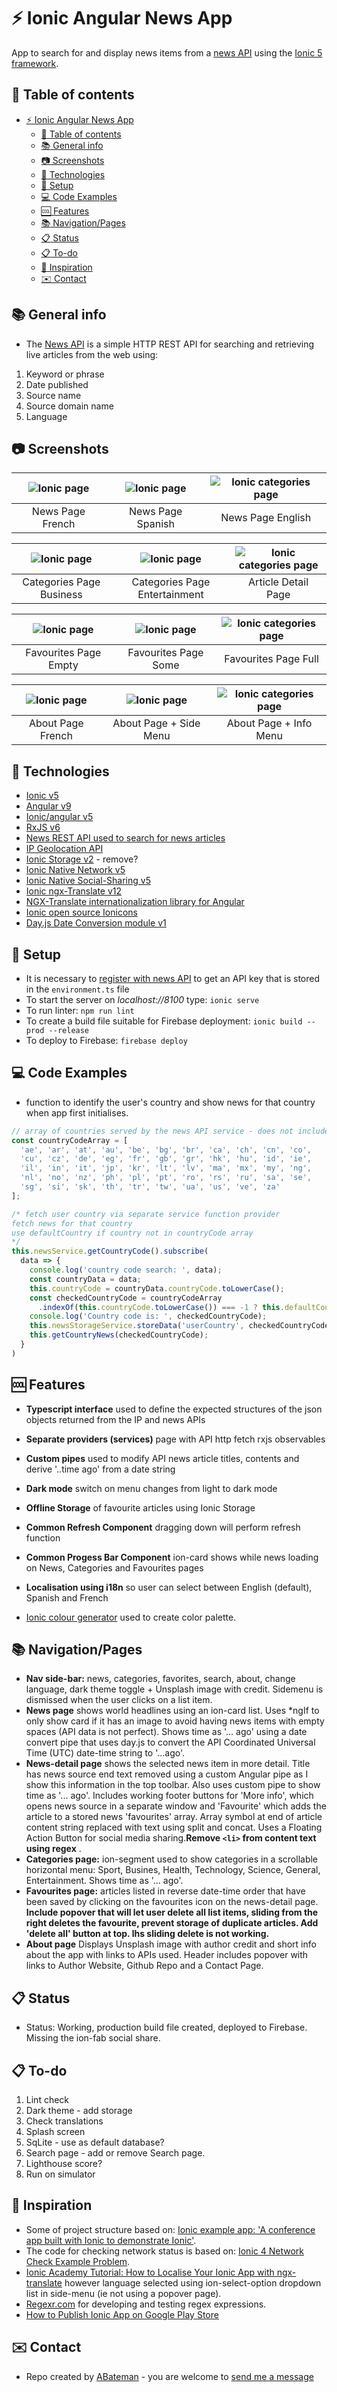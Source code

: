 # :zap: Ionic Angular News App

App to search for and display news items from a [news API](https://newsapi.org/) using the [Ionic 5 framework](https://ionicframework.com/docs).

## :page_facing_up: Table of contents

* [:zap: Ionic Angular News App](#zap-ionic-angular-news-app)
  * [:page_facing_up: Table of contents](#page_facing_up-table-of-contents)
  * [:books: General info](#books-general-info)
  * [:camera: Screenshots](#camera-screenshots)
  * [:signal_strength: Technologies](#signal_strength-technologies)
  * [:floppy_disk: Setup](#floppy_disk-setup)
  * [:computer: Code Examples](#computer-code-examples)
  * [:cool: Features](#cool-features)
  * [:books: Navigation/Pages](#books-navigationpages)
  * [:clipboard: Status](#clipboard-status)
  * [:clipboard: To-do](#clipboard-to-do)
  * [:clap: Inspiration](#clap-inspiration)
  * [:envelope: Contact](#envelope-contact)

## :books: General info

* The [News API](https://newsapi.org/) is a simple HTTP REST API for searching and retrieving live articles from the web using:

1. Keyword or phrase
2. Date published
3. Source name
4. Source domain name
5. Language

## :camera: Screenshots

| ![Ionic page](./img/news1.png) | ![Ionic page](./img/news2.png) | ![Ionic categories page](./img/news3.png) |
|:---:|:---:|:---:|
| News Page French | News Page Spanish | News Page English |

| ![Ionic page](./img/categories1.png) | ![Ionic page](./img/categories2.png) | ![Ionic categories page](./img/categories3.png) |
|:---:|:---:|:---:|
| Categories Page Business | Categories Page Entertainment| Article Detail Page |

| ![Ionic page](./img/favourites1.png) | ![Ionic page](./img/favourites2.png) | ![Ionic categories page](./img/favourites3.png) |
|:---:|:---:|:---:|
| Favourites Page Empty | Favourites Page Some | Favourites Page Full |

| ![Ionic page](./img/about1.png) | ![Ionic page](./img/about2.png) | ![Ionic categories page](./img/about3.png) |
|:---:|:---:|:---:|
| About Page French | About Page + Side Menu | About Page + Info Menu |

## :signal_strength: Technologies

* [Ionic v5](https://ionicframework.com/)
* [Angular v9](https://angular.io/)
* [Ionic/angular v5](https://www.npmjs.com/package/@ionic/angular)
* [RxJS v6](https://reactivex.io/)
* [News REST API used to search for news articles](https://newsapi.org/)
* [IP Geolocation API](https://ipapi.co/#api)
* [Ionic Storage v2](https://ionicframework.com/docs/building/storage) - remove?
* [Ionic Native Network v5](https://ionicframework.com/docs/native/network)
* [Ionic Native Social-Sharing v5](https://ionicframework.com/docs/native/social-sharing)
* [Ionic ngx-Translate v12](https://ionicframework.com/docs/v3/developer-resources/ng2-translate/)
* [NGX-Translate internationalization library for Angular](http://www.ngx-translate.com/)
* [Ionic open source Ionicons](https://ionicons.com/)
* [Day.js Date Conversion module v1](https://www.npmjs.com/package/dayjs)

## :floppy_disk: Setup

* It is necessary to [register with news API](https://newsapi.org/docs/get-started) to get an API key that is stored in the `environment.ts` file
* To start the server on _localhost://8100_ type: `ionic serve`
* To run linter: `npm run lint`
* To create a build file suitable for Firebase deployment: `ionic build --prod --release`
* To deploy to Firebase: `firebase deploy`

## :computer: Code Examples

* function to identify the user's country and show news for that country when app first initialises.

```typescript
// array of countries served by the news API service - does not include Spain
const countryCodeArray = [
  'ae', 'ar', 'at', 'au', 'be', 'bg', 'br', 'ca', 'ch', 'cn', 'co',
  'cu', 'cz', 'de', 'eg', 'fr', 'gb', 'gr', 'hk', 'hu', 'id', 'ie',
  'il', 'in', 'it', 'jp', 'kr', 'lt', 'lv', 'ma', 'mx', 'my', 'ng',
  'nl', 'no', 'nz', 'ph', 'pl', 'pt', 'ro', 'rs', 'ru', 'sa', 'se',
  'sg', 'si', 'sk', 'th', 'tr', 'tw', 'ua', 'us', 've', 'za'
];

/* fetch user country via separate service function provider
fetch news for that country
use defaultCountry if country not in countryCode array
*/
this.newsService.getCountryCode().subscribe(
  data => {
    console.log('country code search: ', data);
    const countryData = data;
    this.countryCode = countryData.countryCode.toLowerCase();
    const checkedCountryCode = countryCodeArray
      .indexOf(this.countryCode.toLowerCase()) === -1 ? this.defaultCountry : countryData.countryCode.toLowerCase();
    console.log('Country code is: ', checkedCountryCode);
    this.newsStorageService.storeData('userCountry', checkedCountryCode.toString());
    this.getCountryNews(checkedCountryCode);
  }
)
```

## :cool: Features

* **Typescript interface** used to define the expected structures of the json objects returned from the IP and news APIs
* **Separate providers (services)** page with API http fetch rxjs observables
* **Custom pipes** used to modify API news article titles, contents and derive '..time ago' from a date string
* **Dark mode** switch on menu changes from light to dark mode
* **Offline Storage** of favourite articles using Ionic Storage
* **Common Refresh Component** dragging down will perform refresh function
* **Common Progess Bar Component** ion-card shows while news loading on News, Categories and Favourites pages
* **Localisation using i18n** so user can select between English (default), Spanish and French

* [Ionic colour generator](https://ionicframework.com/docs/theming/color-generator) used to create color palette.

## :books: Navigation/Pages

* **Nav side-bar:** news, categories, favorites, search, about, change language, dark theme toggle + Unsplash image with credit. Sidemenu is dismissed when the user clicks on a list item.
* **News page** shows world headlines using an ion-card list. Uses *ngIf to only show card if it has an image to avoid having news items with empty spaces (API data is not perfect). Shows time as '... ago' using a date convert pipe that uses day.js to convert the API Coordinated Universal Time (UTC) date-time string to '...ago'.
* **News-detail page** shows the selected news item in more detail. Title has news source end text removed using a custom Angular pipe as I show this information in the top toolbar. Also uses custom pipe to show time as '... ago'. Includes working footer buttons for 'More info', which opens news source in a separate window and 'Favourite' which adds the article to a stored news 'favourites' array. Array symbol at end of article content string replaced with text using split and concat. Uses a Floating Action Button for social media sharing.**Remove `<li>` from content text using regex** .
* **Categories page:** ion-segment used to show categories in a scrollable horizontal menu: Sport, Busines, Health, Technology, Science, General, Entertainment. Shows time as '... ago'.
* **Favourites page:** articles listed in reverse date-time order that have been saved by clicking on the favourites icon on the news-detail page. **Include popover that will let user delete all list items, sliding from the right deletes the favourite, prevent storage of duplicate articles. Add 'delete all' button at top. lhs sliding delete is not working.**
* **About page** Displays Unsplash image with author credit and short info about the app with links to APIs used. Header includes popover with links to Author Website, Github Repo and a Contact Page.

## :clipboard: Status

* Status: Working, production build file created, deployed to Firebase. Missing the ion-fab social share.

## :clipboard: To-do

1. Lint check
2. Dark theme - add storage
3. Check translations
4. Splash screen
5. SqLite - use as default database?
6. Search page - add or remove Search page.
7. Lighthouse score?
8. Run on simulator

## :clap: Inspiration

* Some of project structure based on: [Ionic example app: 'A conference app built with Ionic to demonstrate Ionic'](https://github.com/ionic-team/ionic-conference-app).
* The code for checking network status is based on: [Ionic 4 Network Check Example Problem](https://forum.ionicframework.com/t/ionic-4-network-check-example-problem/157909/2).
* [Ionic Academy Tutorial: How to Localise Your Ionic App with ngx-translate](https://ionicacademy.com/localise-ionic-ngx-translate/) however language selected using ion-select-option dropdown list in side-menu (ie not using a popover page).
* [Regexr.com](https://regexr.com/) for developing and testing regex expressions.
* [How to Publish Ionic App on Google Play Store](https://www.swagasoft.com.ng/2020/01/how-to-publish-ionic-app-on-google-play.html)

## :envelope: Contact

* Repo created by [ABateman](https://www.andrewbateman.org) - you are welcome to [send me a message](https://andrewbateman.org/contact)
